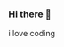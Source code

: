 ### Hi there 👋

<!--
**anshita0911/anshita0911** is a ✨ _special_ ✨ repository because its `README.md` (this file) appears on your GitHub profile.


Pursuing B-Tech in vit bhopal 


i am a nyctophile
-->

i love coding 

